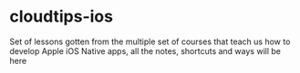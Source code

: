 # cloudtips-ios
 Set of lessons gotten from the multiple set of courses that teach us how to develop Apple iOS Native apps, all the notes, shortcuts and ways will be here

